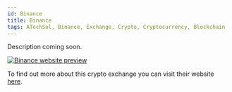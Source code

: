 ```yaml
---
id: Binance
title: Binance
tags: ATechSol, Binance, Exchange, Crypto, Cryptocurrency, Blockchain
---
```


Description coming soon.

[<img alt="Binance website preview" src="/img/CoinSpot.png" />](https://www.binance.com/en)

To find out more about this crypto exchange you can visit their website [here](https://www.binance.com/en).
